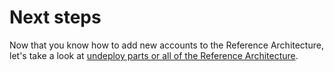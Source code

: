 # Next steps

Now that you know how to add new accounts to the Reference Architecture, let's take a look at [undeploy parts or all of the Reference Architecture](../07-undeploy/01-intro.md).


<!-- ##DOCS-SOURCER-START
{"sourcePlugin":"Local File Copier","hash":"d07061daedc28539ef70b6b3e55222b3"}
##DOCS-SOURCER-END -->
